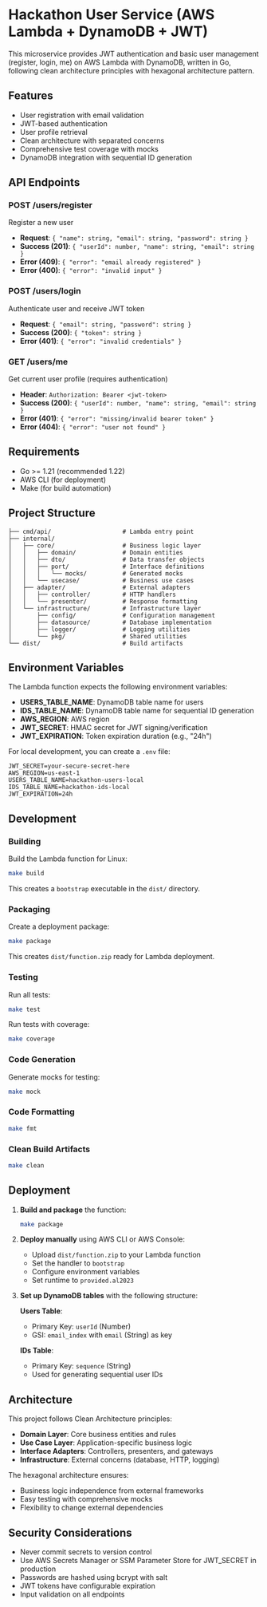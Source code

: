 # Hackathon User Service (AWS Lambda + DynamoDB + JWT)

This microservice provides JWT authentication and basic user management (register, login, me) on AWS Lambda with
DynamoDB, written in Go, following clean architecture principles with hexagonal architecture pattern.

## Features

- User registration with email validation
- JWT-based authentication
- User profile retrieval
- Clean architecture with separated concerns
- Comprehensive test coverage with mocks
- DynamoDB integration with sequential ID generation

## API Endpoints

### POST /users/register
Register a new user
- **Request**: `{ "name": string, "email": string, "password": string }`
- **Success (201)**: `{ "userId": number, "name": string, "email": string }`
- **Error (409)**: `{ "error": "email already registered" }`
- **Error (400)**: `{ "error": "invalid input" }`

### POST /users/login
Authenticate user and receive JWT token
- **Request**: `{ "email": string, "password": string }`
- **Success (200)**: `{ "token": string }`
- **Error (401)**: `{ "error": "invalid credentials" }`

### GET /users/me
Get current user profile (requires authentication)
- **Header**: `Authorization: Bearer <jwt-token>`
- **Success (200)**: `{ "userId": number, "name": string, "email": string }`
- **Error (401)**: `{ "error": "missing/invalid bearer token" }`
- **Error (404)**: `{ "error": "user not found" }`

## Requirements

- Go >= 1.21 (recommended 1.22)
- AWS CLI (for deployment)
- Make (for build automation)

## Project Structure

```
├── cmd/api/                    # Lambda entry point
├── internal/
│   ├── core/                   # Business logic layer
│   │   ├── domain/             # Domain entities
│   │   ├── dto/                # Data transfer objects
│   │   ├── port/               # Interface definitions
│   │   │   └── mocks/          # Generated mocks
│   │   └── usecase/            # Business use cases
│   ├── adapter/                # External adapters
│   │   ├── controller/         # HTTP handlers
│   │   └── presenter/          # Response formatting
│   └── infrastructure/         # Infrastructure layer
│       ├── config/             # Configuration management
│       ├── datasource/         # Database implementation
│       ├── logger/             # Logging utilities
│       └── pkg/                # Shared utilities
└── dist/                       # Build artifacts
```

## Environment Variables

The Lambda function expects the following environment variables:

- **USERS_TABLE_NAME**: DynamoDB table name for users
- **IDS_TABLE_NAME**: DynamoDB table name for sequential ID generation
- **AWS_REGION**: AWS region
- **JWT_SECRET**: HMAC secret for JWT signing/verification
- **JWT_EXPIRATION**: Token expiration duration (e.g., "24h")

For local development, you can create a `.env` file:

```env
JWT_SECRET=your-secure-secret-here
AWS_REGION=us-east-1
USERS_TABLE_NAME=hackathon-users-local
IDS_TABLE_NAME=hackathon-ids-local
JWT_EXPIRATION=24h
```

## Development

### Building

Build the Lambda function for Linux:

```bash
make build
```

This creates a `bootstrap` executable in the `dist/` directory.

### Packaging

Create a deployment package:

```bash
make package
```

This creates `dist/function.zip` ready for Lambda deployment.

### Testing

Run all tests:

```bash
make test
```

Run tests with coverage:

```bash
make coverage
```

### Code Generation

Generate mocks for testing:

```bash
make mock
```

### Code Formatting

```bash
make fmt
```

### Clean Build Artifacts

```bash
make clean
```

## Deployment

1. **Build and package** the function:
   ```bash
   make package
   ```

2. **Deploy manually** using AWS CLI or AWS Console:
   - Upload `dist/function.zip` to your Lambda function
   - Set the handler to `bootstrap`
   - Configure environment variables
   - Set runtime to `provided.al2023`

3. **Set up DynamoDB tables** with the following structure:

   **Users Table**:
   - Primary Key: `userId` (Number)
   - GSI: `email_index` with `email` (String) as key

   **IDs Table**:
   - Primary Key: `sequence` (String)
   - Used for generating sequential user IDs

## Architecture

This project follows Clean Architecture principles:

- **Domain Layer**: Core business entities and rules
- **Use Case Layer**: Application-specific business logic
- **Interface Adapters**: Controllers, presenters, and gateways
- **Infrastructure**: External concerns (database, HTTP, logging)

The hexagonal architecture ensures:
- Business logic independence from external frameworks
- Easy testing with comprehensive mocks
- Flexibility to change external dependencies

## Security Considerations

- Never commit secrets to version control
- Use AWS Secrets Manager or SSM Parameter Store for JWT_SECRET in production
- Passwords are hashed using bcrypt with salt
- JWT tokens have configurable expiration
- Input validation on all endpoints
